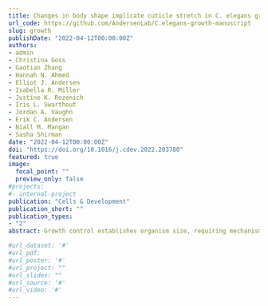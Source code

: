 ```yaml
---
title: Changes in body shape implicate cuticle stretch in C. elegans growth control
url_code: https://github.com/AndersenLab/C.elegans-growth-manuscript
slug: growth
publishDate: "2022-04-12T00:00:00Z"
authors:
- admin
- Christina Goss
- Gaotian Zhang
- Hannah N. Ahmed
- Elliot J. Andersen
- Isabella R. Miller
- Justine K. Rozenich
- Iris L. Swarthout
- Jordan A. Vaughn
- Erik C. Andersen
- Niall M. Mangan
- Sasha Shirman
date: "2022-04-12T00:00:00Z"
doi: "https://doi.org/10.1016/j.cdev.2022.203780"
featured: true
image: 
  focal_point: ""
  preview_only: false
#projects:
#- internal-project
publication: "Cells & Development"
publication_short: ""
publication_types:
- "2"
abstract: Growth control establishes organism size, requiring mechanisms to sense and adjust growth during development. Studies of single cells revealed that size homeostasis uses distinct control methods. In multicellular organisms, mechanisms that regulate single cell growth must integrate control across organs and tissues during development to generate adult size and shape. We leveraged the roundworm *Caenorhabditis elegans* as a scalable and tractable model to collect precise growth measurements of thousands of individuals, measure feeding behavior, and quantify changes in animal size and shape during a densely sampled developmental time course. As animals transitioned from one developmental stage to the next, we observed changes in body aspect ratio while body volume remained constant. Then, we modeled a physical mechanism by which constraints on cuticle stretch could cause changes in *C. elegans* body shape. The model-predicted shape changes are consistent with those observed in the data. Theoretically, cuticle stretch could be sensed by the animal to initiate larval-stage transitions, providing a means for physical constraints to influence developmental timing and growth rate in *C. elegans*.

#url_dataset: '#'
#url_pdf: 
#url_poster: '#'
#url_project: ""
#url_slides: ""
#url_source: '#'
#url_video: '#'
---
```

